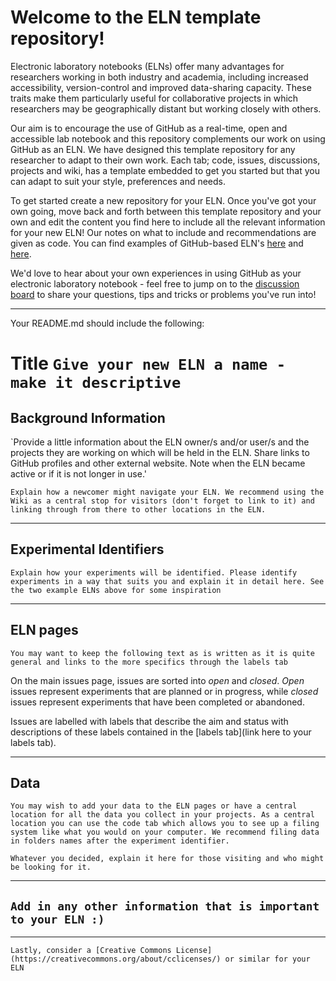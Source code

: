 # Welcome to the ELN template repository!

Electronic laboratory notebooks (ELNs) offer many advantages for researchers working in both industry and academia, including increased accessibility, version-control and improved data-sharing capacity. These traits make them particularly useful for collaborative projects in which researchers may be geographically distant but working closely with others.

Our aim is to encourage the use of GitHub as a real-time, open and accessible lab notebook and this repository complements our work on using GitHub as an ELN. We have designed this template repository for any researcher to adapt to their own work. Each tab; code, issues, discussions, projects and wiki, has a template embedded to get you started but that you can adapt to suit your style, preferences and needs. 

To get started create a new repository for your ELN. Once you've got your own going, move back and forth between this template repository and your own and edit the content you find here to include all the relevant information for your new ELN! Our notes on what to include and recommendations are given as code. You can find examples of GitHub-based ELN's [here](https://github.com/KlementineJBS/USYD_PhD_ELN) and [here](https://github.com/TheBreakingGoodProject/ELN-Kymberley-Scroggie).

We'd love to hear about your own experiences in using GitHub as your electronic laboratory notebook - feel free to jump on to the [discussion board](https://github.com/TheBreakingGoodProject/ELN-Templates/discussions/2) to share your questions, tips and tricks or problems you've run into!

---
Your README.md should include the following:

# Title `Give your new ELN a name - make it descriptive`

## Background Information

`Provide a little information about the ELN owner/s and/or user/s and the projects they are working on which will be held in the ELN. Share links to GitHub profiles and other external website. Note when the ELN became active or if it is not longer in use.'

`Explain how a newcomer might navigate your ELN. We recommend using the Wiki as a central stop for visitors (don't forget to link to it) and linking through from there to other locations in the ELN.`

---
## Experimental Identifiers

`Explain how your experiments will be identified. Please identify experiments in a way that suits you and explain it in detail here. See the two example ELNs above for some inspiration`

---
## ELN pages

`You may want to keep the following text as is written as it is quite general and links to the more specifics through the labels tab`

On the main issues page, issues are sorted into _open_ and _closed_. _Open_ issues represent experiments that are planned or in progress, while _closed_ issues represent experiments that have been completed or abandoned.

Issues are labelled with labels that describe the aim and status with descriptions of these labels contained in the [labels tab](link here to your labels tab).

---
## Data

`You may wish to add your data to the ELN pages or have a central location for all the data you collect in your projects. As a central location you can use the code tab which allows you to see up a filing system like what you would on your computer. We recommend filing data in folders names after the experiment identifier.`

`Whatever you decided, explain it here for those visiting and who might be looking for it.`

---
## `Add in any other information that is important to your ELN :)`

---

`Lastly, consider a [Creative Commons License](https://creativecommons.org/about/cclicenses/) or similar for your ELN`
